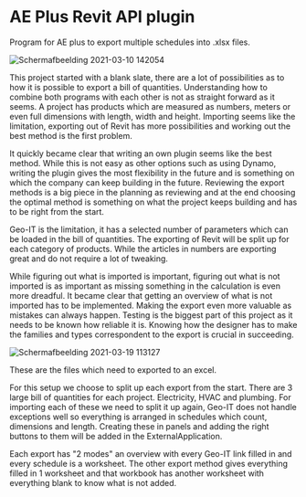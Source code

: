 # AE Plus Revit API plugin
Program for AE plus to export multiple schedules into .xlsx files. 

![Schermafbeelding 2021-03-10 142054](https://user-images.githubusercontent.com/39960806/111767832-780d8500-88a7-11eb-9355-dec7a0eebd0f.png)


This project started with a blank slate, there are a lot of possibilities as to how it is possible to export a bill of quantities. Understanding how to combine both programs with each other is not as straight forward as it seems. A project has products which are measured as numbers, meters or even full dimensions with length, width and height. Importing seems like the limitation, exporting out of Revit has more possibilities and working out the best method is the first problem. 


It quickly became clear that writing an own plugin seems like the best method. While this is not easy as other options such as using Dynamo, writing the plugin gives the most flexibility in the future and is something on which the company can keep building in the future. Reviewing the export methods is a big piece in the planning as reviewing and at the end choosing the optimal method is something on what the project keeps building and has to be right from the start.


Geo-IT is the limitation, it has a selected number of parameters which can be loaded in the bill of quantities. The exporting of Revit will be split up for each category of products. While the articles in numbers are exporting great and do not require a lot of tweaking.


While figuring out what is imported is important, figuring out what is not imported is as important as missing something in the calculation is even more dreadful. It became clear that getting an overview of what is not imported has to be implemented. Making the export even more valuable as mistakes can always happen. Testing is the biggest part of this project as it needs to be known how reliable it is. Knowing how the designer has to make the families and types correspondent to the export is crucial in succeeding. 

![Schermafbeelding 2021-03-19 113127](https://user-images.githubusercontent.com/39960806/111767160-b22a5700-88a6-11eb-9a69-8d9872a694cd.png)

These are the files which need to exported to an excel. 

For this setup we choose to split up each export from the start. There are 3 large bill of quantities for each project. Electricity, HVAC and plumbing. For importing each of these we need to split it up again, Geo-IT does not handle exceptions well so everything is arranged in schedules which count, dimensions and length. Creating these in panels and adding the right buttons to them will be added in the ExternalApplication. 

Each export has "2 modes" an overview with every Geo-IT link filled in and every schedule is a worksheet. The other export method gives everything filled in 1 worksheet and that workbook has another worksheet with everything blank to know what is not added.

